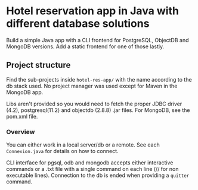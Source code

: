 # Hotel reservation app in Java with different database solutions

Build a simple Java app with a CLI frontend for PostgreSQL, ObjectDB and MongoDB versions. Add a static frontend for one of those lastly.

## Project structure

Find the sub-projects inside `hotel-res-app/` with the name according to the db stack used. No project manager was used except for Maven in the MongoDB app.

Libs aren't provided so you would need to fetch the proper  JDBC driver (4.2), postgresql(11.2) and objectdb (2.8.8) .jar files. For MongoDB, see the pom.xml file.

### Overview

You can either work in a local server/db or a remote. See each `Connexion.java` for details on how to connect.

CLI interface for pgsql, odb and mongodb accepts either interactive commands or a .txt file with a single command on each line (// for non executable lines). Connection to the db is ended when providing a `quitter` command.
